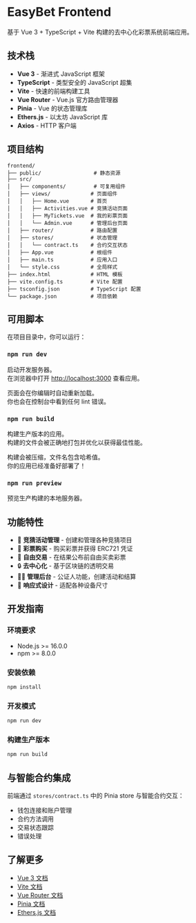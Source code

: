 # EasyBet Frontend

基于 Vue 3 + TypeScript + Vite 构建的去中心化彩票系统前端应用。

## 技术栈

- **Vue 3** - 渐进式 JavaScript 框架
- **TypeScript** - 类型安全的 JavaScript 超集
- **Vite** - 快速的前端构建工具
- **Vue Router** - Vue.js 官方路由管理器
- **Pinia** - Vue 的状态管理库
- **Ethers.js** - 以太坊 JavaScript 库
- **Axios** - HTTP 客户端

## 项目结构

```text
frontend/
├── public/                 # 静态资源
├── src/
│   ├── components/         # 可复用组件
│   ├── views/             # 页面组件
│   │   ├── Home.vue       # 首页
│   │   ├── Activities.vue # 竞猜活动页面
│   │   ├── MyTickets.vue  # 我的彩票页面
│   │   └── Admin.vue      # 管理后台页面
│   ├── router/            # 路由配置
│   ├── stores/            # 状态管理
│   │   └── contract.ts    # 合约交互状态
│   ├── App.vue            # 根组件
│   ├── main.ts            # 应用入口
│   └── style.css          # 全局样式
├── index.html             # HTML 模板
├── vite.config.ts         # Vite 配置
├── tsconfig.json          # TypeScript 配置
└── package.json           # 项目依赖
```

## 可用脚本

在项目目录中，你可以运行：

### `npm run dev`

启动开发服务器。\
在浏览器中打开 [http://localhost:3000](http://localhost:3000) 查看应用。

页面会在你编辑时自动重新加载。\
你也会在控制台中看到任何 lint 错误。

### `npm run build`

构建生产版本的应用。\
构建的文件会被正确地打包并优化以获得最佳性能。

构建会被压缩，文件名包含哈希值。\
你的应用已经准备好部署了！

### `npm run preview`

预览生产构建的本地服务器。

## 功能特性

- 🎯 **竞猜活动管理** - 创建和管理各种竞猜项目
- 🎫 **彩票购买** - 购买彩票并获得 ERC721 凭证
- 🔄 **自由交易** - 在结果公布前自由买卖彩票
- 🔒 **去中心化** - 基于区块链的透明交易
- 👨‍💼 **管理后台** - 公证人功能，创建活动和结算
- 📱 **响应式设计** - 适配各种设备尺寸

## 开发指南

### 环境要求

- Node.js >= 16.0.0
- npm >= 8.0.0

### 安装依赖

```bash
npm install
```

### 开发模式

```bash
npm run dev
```

### 构建生产版本

```bash
npm run build
```

## 与智能合约集成

前端通过 `stores/contract.ts` 中的 Pinia store 与智能合约交互：

- 钱包连接和账户管理
- 合约方法调用
- 交易状态跟踪
- 错误处理

## 了解更多

- [Vue 3 文档](https://vuejs.org/)
- [Vite 文档](https://vitejs.dev/)
- [Vue Router 文档](https://router.vuejs.org/)
- [Pinia 文档](https://pinia.vuejs.org/)
- [Ethers.js 文档](https://docs.ethers.org/)